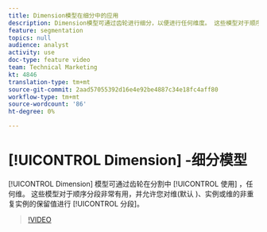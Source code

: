 ```yaml
---
title: Dimension模型在细分中的应用
description: Dimension模型可通过齿轮进行细分，以便进行任何维度。 这些模型对于顺序分段非常有用，并允许您对维（默认）、实例或非重复维实例的保留值进行分段。
feature: segmentation
topics: null
audience: analyst
activity: use
doc-type: feature video
team: Technical Marketing
kt: 4846
translation-type: tm+mt
source-git-commit: 2aad57055392d16e4e92be4887c34e18fc4aff80
workflow-type: tm+mt
source-wordcount: '86'
ht-degree: 0%

---
```



# [!UICONTROL Dimension] -细分模型

[!UICONTROL Dimension] 模型可通过齿轮在分割中 [!UICONTROL 使用] ，任何维。 这些模型对于顺序分段非常有用，并允许您对维(默认  )、实例或维的非重复实例的保留值进行 [!UICONTROL 分段]。

>[!VIDEO](https://video.tv.adobe.com/v/32958/?quality=12)
